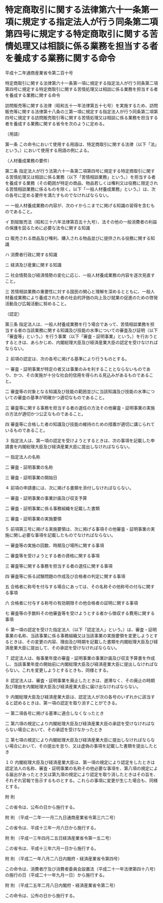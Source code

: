 # 特定商取引に関する法律第六十一条第一項に規定する指定法人が行う同条第二項第四号に規定する特定商取引に関する苦情処理又は相談に係る業務を担当する者を養成する業務に関する命令

平成十二年通商産業省令第二百十号

特定商取引に関する法律第六十一条第一項に規定する指定法人が行う同条第二項第四号に規定する特定商取引に関する苦情処理又は相談に係る業務を担当する者を養成する業務に関する命令

訪問販売等に関する法律（昭和五十一年法律第五十七号）を実施するため、訪問販売等に関する法律第十八条の三第一項に規定する指定法人が行う同条第二項第四号に規定する訪問販売取引等に関する苦情処理又は相談に係る業務を担当する者を養成する業務に関する省令を次のように定める。

（用語）

第一条 この命令において使用する用語は、特定商取引に関する法律（以下「法」という。）において使用する用語の例による。

（人材養成業務の要件）

第二条 指定法人が行う法第六十一条第二項第四号に規定する特定商取引に関する苦情処理又は相談に係る業務（以下「苦情相談業務」という。）を担当する者を養成する業務（その範囲が特定の商品、物品若しくは権利又は役務に限定される苦情相談業務に係るものを除く。以下「一般人材養成業務」という。）は、次の各号に定める要件を満たすものでなければならない。

一 一般人材養成業務の内容が、次のイからニまでに掲げる知識の習得を含むものであること。

イ 割賦販売法（昭和三十六年法律第百五十九号）、法その他の一般消費者の利益の保護を図るために必要な法令に関する知識

ロ 販売される商品及び権利、購入される物品並びに提供される役務に関する知識

ハ 消費者行政に関する知識

ニ 経済及び産業に関する知識

二 社会情勢及び経済情勢の変化に応じ、一般人材養成業務の内容を逐次見直すこと。

三 苦情相談業務の重要性に対する国民の関心と理解を深めるとともに、一般人材養成業務により養成された者の社会的評価の向上及び就業の促進のための啓発活動及び広報活動に努めること。

（認定）

第三条 指定法人は、一般人材養成業務を行う場合であって、苦情相談業務を担当する者の当該業務に関する知識及び技能の水準についての審査及び証明（以下「審査等」という。）を行う事業（以下「審査・証明事業」という。）を行おうとするときは、あらかじめ、内閣総理大臣及び経済産業大臣の認定を受けなければならない。

２ 前項の認定は、次の各号に掲げる基準により行うものとする。

一 審査・証明事業が特定の者又は事業のみを利することとならないものであり、かつ、その実施が十分な社会的信用を得られる見込みがあるものであること。

二 審査等の対象となる知識及び技能の範囲並びに当該知識及び技能の水準についての審査の基準が明確かつ適切なものであること。

三 審査等に関する事務を担当する者の選任の方法その他審査・証明事業の実施の方法が適切かつ公正なものであること。

四 審査等に合格した者の知識及び技能の維持のための措置が適切に講じられているものであること。

３ 指定法人は、第一項の認定を受けようとするときは、次の事項を記載した申請書を内閣総理大臣及び経済産業大臣に提出しなければならない。

一 指定法人の名称

二 審査・証明事業の名称

三 審査・証明事業の開始日

４ 前項の申請書には、次に掲げる書類を添付しなければならない。

一 審査・証明事業の事業計画及び収支予算

二 審査・証明事業に係る事務組織を記載した書類

三 審査・証明事業の実施要領

５ 前項第三号に掲げる実施要領は、次に掲げる事項その他審査・証明事業の実施に関し必要な事項を記載したものでなければならない。

一 審査等の実施の回数、時期及び場所に関する事項

二 審査等を受けようとする者の資格に関する事項

三 審査等に関する事務を担当する者の選任に関する事項

四 審査等に係る試験問題の作成及び合格者の判定に関する事項

五 合格者に称号を付与する場合にあっては、その名称その他称号の付与に関する事項

六 合格者に付与する称号の有効期限その他合格者の証明に関する事項

七 審査等の手数料その他審査等を受けようとする者から徴収する費用に関する事項

６ 第一項の認定を受けた指定法人（以下「認定法人」という。）は、審査・証明事業の名称、当該事業に係る事務組織又は当該事業の実施要領を変更しようとするときは、その変更の内容、理由及び時期を記載した書類を内閣総理大臣及び経済産業大臣に提出して、その承認を受けなければならない。

７ 認定法人は、毎事業年度の審査・証明事業の事業計画及び収支予算書を作成し、当該事業年度の開始前に内閣総理大臣及び経済産業大臣に提出しなければならない。これを変更しようとするときも、同様とする。

８ 認定法人は、審査・証明事業を廃止したときは、遅滞なく、その廃止の時期及び理由を内閣総理大臣及び経済産業大臣に届け出なければならない。

９ 内閣総理大臣及び経済産業大臣は、認定法人が次の各号のいずれかに該当すると認めるときは、第一項の認定を取り消すことができる。

一 第二項各号に掲げる基準に適合しなくなったとき

二 第六項の規定により内閣総理大臣及び経済産業大臣の承認を受けなければならない場合において、その承認を受けなかったとき

三 第七項の規定により内閣総理大臣及び経済産業大臣に提出しなければならない場合において、その提出を怠り、又は虚偽の事項を記載した書類を提出したとき

１０ 内閣総理大臣及び経済産業大臣は、第一項の規定により認定をしたときは認定法人の名称、審査・証明事業の名称その他必要な事項を、第八項の規定による届出があったとき又は第九項の規定により認定を取り消したときはその旨を、それぞれ官報で告示するものとする。これらの事項に変更が生じた場合も、同様とする。

附 則

この省令は、公布の日から施行する。

附 則 （平成一二年一一月二九日通商産業省令第三六二号）

この省令は、平成十三年一月六日から施行する。

附 則 （平成一三年四月二五日経済産業省令第一五二号）

この省令は、平成十三年六月一日から施行する。

附 則 （平成二一年八月二八日内閣府・経済産業省令第四号）

この命令は、消費者庁及び消費者委員会設置法（平成二十一年法律第四十八号）の施行の日（平成二十一年九月一日）から施行する。

附 則 （平成二五年二月八日内閣府・経済産業省令第二号）

この命令は、公布の日から施行する。
